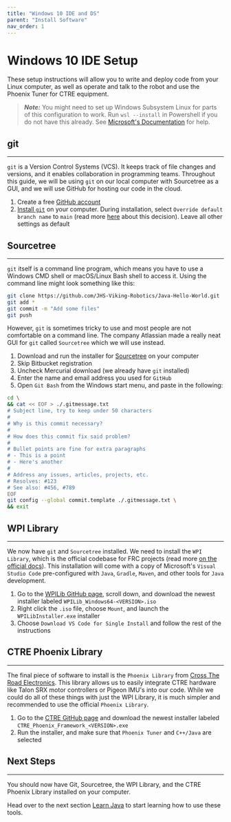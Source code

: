 ```yaml
---
title: "Windows 10 IDE and DS"
parent: "Install Software"
nav_order: 1
---
```

# Windows 10 IDE Setup

These setup instructions will allow you to write and deploy code from your Linux computer, as well as operate and talk to the robot and use the Phoenix Tuner for CTRE equipment.

> **_Note:_**  You might need to set up Windows Subsystem Linux for parts of this configuration to work. Run ```wsl --install``` in Powershell if you do not have this already. See [Microsoft's Documentation](https://docs.microsoft.com/en-us/windows/wsl/install) for help.

## git

---

```git``` is a Version Control Systems (VCS). It keeps track of file changes and versions, and it enables collaboration in programming teams. Throughout this guide, we will be using ```git``` on our local computer with Sourcetree as a GUI, and we will use GitHub for hosting our code in the cloud.

1. Create a free [GitHub account](https://github.com/)
2. [Install ```git```](https://git-scm.com/downloads) on your computer. During installation, select ```Override default branch name``` to ```main``` (read more [here](https://github.com/github/renaming/) about this decision). Leave all other settings as default

## Sourcetree

---

```git``` itself is a command line program, which means you have to use a Windows CMD shell or macOS/Linux Bash shell to access it. Using the command line might look something like this:

```bash
git clone https://github.com/JHS-Viking-Robotics/Java-Hello-World.git
git add *
git commit -m "Add some files"
git push
```

However, ```git``` is sometimes tricky to use and most people are not comfortable on a command line. The company Atlassian made a really neat GUI for ```git``` called ```Sourcetree``` which we will use instead.

1. Download and run the installer for [Sourcetree](https://www.sourcetreeapp.com/) on your computer
2. Skip Bitbucket registration
3. Uncheck Mercurial download (we already have ```git``` installed)
4. Enter the name and email address you used for ```GitHub```
5. Open ```Git Bash``` from the Windows start menu, and paste in the following:

```bash
cd \
&& cat << EOF > ./.gitmessage.txt
# Subject line, try to keep under 50 characters
#
# Why is this commit necessary?
#
# How does this commit fix said problem?
#
# Bullet points are fine for extra paragraphs
# - This is a point
# - Here's another
#
# Address any issues, articles, projects, etc.
# Resolves: #123
# See also: #456, #789
EOF
git config --global commit.template ./.gitmessage.txt \
&& exit
```

## WPI Library

---

We now have ```git``` and ```Sourcetree``` installed. We need to install the ```WPI Library```, which is the official codebase for FRC projects (read more [on the official docs](https://docs.wpilib.org/en/stable/docs/software/what-is-wpilib.html)). This installation will come with a copy of Microsoft's ```Visual Studio Code```  pre-configured with ```Java```, ```Gradle```, ```Maven```, and other tools for ```Java``` development.

1. Go to the [WPILib GitHub page](https://github.com/wpilibsuite/allwpilib/releases), scroll down, and download the newest installer labeled ```WPILib_Windows64-<VERSION>.iso```
2. Right click the ```.iso``` file, choose ```Mount```, and launch the ```WPILibInstaller.exe``` installer
3. Choose ```Download VS Code for Single Install``` and follow the rest of the instructions

## CTRE Phoenix Library

---

The final piece of software to install is the ```Phoenix Library``` from [Cross The Road Electronics](https://docs.ctre-phoenix.com/en/stable/index.html). This library allows us to easily integrate CTRE hardware like Talon SRX motor controllers or Pigeon IMU's into our code. While we could do all of these things with just the WPI Library, it is much simpler and recommended to use the official ```Phoenix Library```.

1. Go to the [CTRE GitHub page](https://github.com/CrossTheRoadElec/Phoenix-Releases/releases) and download the newest installer labeled ```CTRE_Phoenix_Framework_<VERSION>.exe```
2. Run the installer, and make sure that ```Phoenix Tuner``` and ```C++/Java``` are selected

## Next Steps

---

You should now have Git, Sourcetree, the WPI Library, and the CTRE Phoenix Library installed on your computer.

Head over to the next section [Learn Java](/Learn-Java) to start learning how to use these tools.
